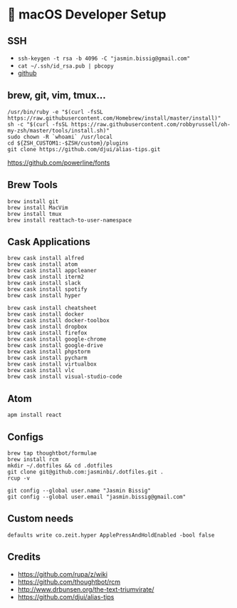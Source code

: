 #  macOS Developer Setup

## SSH
- `ssh-keygen -t rsa -b 4096 -C "jasmin.bissig@gmail.com"`
- `cat ~/.ssh/id_rsa.pub | pbcopy`
- [github](https://github.com/settings/keys)


## brew, git, vim, tmux...
```
/usr/bin/ruby -e "$(curl -fsSL https://raw.githubusercontent.com/Homebrew/install/master/install)"
sh -c "$(curl -fsSL https://raw.githubusercontent.com/robbyrussell/oh-my-zsh/master/tools/install.sh)"
sudo chown -R `whoami` /usr/local
cd ${ZSH_CUSTOM1:-$ZSH/custom}/plugins
git clone https://github.com/djui/alias-tips.git
```

https://github.com/powerline/fonts

## Brew Tools
```
brew install git
brew install MacVim
brew install tmux
brew install reattach-to-user-namespace
```

## Cask Applications
```
brew cask install alfred
brew cask install atom
brew cask install appcleaner
brew cask install iterm2
brew cask install slack
brew cask install spotify
brew cask install hyper

brew cask install cheatsheet
brew cask install docker
brew cask install docker-toolbox
brew cask install dropbox
brew cask install firefox
brew cask install google-chrome
brew cask install google-drive
brew cask install phpstorm
brew cask install pycharm
brew cask install virtualbox
brew cask install vlc
brew cask install visual-studio-code

```

## Atom
```
apm install react
```

## Configs
```
brew tap thoughtbot/formulae
brew install rcm
mkdir ~/.dotfiles && cd .dotfiles
git clone git@github.com:jasminbi/.dotfiles.git .
rcup -v

git config --global user.name "Jasmin Bissig"
git config --global user.email "jasmin.bissig@gmail.com"
```

## Custom needs
`defaults write co.zeit.hyper ApplePressAndHoldEnabled -bool false`

## Credits
- https://github.com/rupa/z/wiki
- https://github.com/thoughtbot/rcm
- http://www.drbunsen.org/the-text-triumvirate/
- https://github.com/djui/alias-tips
